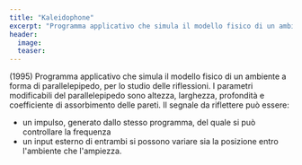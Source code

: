 ```yaml
---
title: "Kaleidophone"
excerpt: "Programma applicativo che simula il modello fisico di un ambiente a forma di parallelepipedo, per lo studio delle riflessioni."
header:
  image:
  teaser:
---
```



(1995) Programma applicativo che simula il modello fisico di un ambiente a forma di parallelepipedo, per lo studio delle riflessioni. I parametri modificabili del parallelepipedo sono altezza, larghezza, profondità e coefficiente di assorbimento delle pareti.
Il segnale da riflettere può essere:
- un impulso, generato dallo stesso programma, del quale si può controllare la frequenza
- un input esterno di entrambi si possono variare sia la posizione entro l'ambiente che l'ampiezza.
